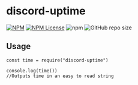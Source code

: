 # discord-uptime
[![NPM](https://nodei.co/npm/discord-uptime.png?compact=true)](https://nodei.co/npm/discord-uptime/)
[![NPM License](https://img.shields.io/npm/l/all-contributors.svg?style=flat)](https://github.com/Kevin621/discord-uptime/blob/master/LICENSE) ![npm](https://img.shields.io/npm/v/discord-uptime) ![GitHub repo size](https://img.shields.io/github/repo-size/kevin621/discord-uptime)
## Usage

    const time = require("discord-uptime")

	console.log(time())
	//Outputs time in an easy to read string
